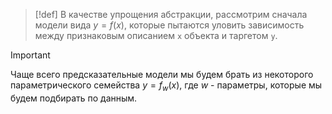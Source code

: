 
> [!def] 
> В качестве упрощения абстракции, рассмотрим сначала модели вида $y = f(x)$, которые пытаются уловить зависимость между признаковым описанием `x` объекта и таргетом `y`. 

> [!important] 
> Чаще всего предсказательные модели мы будем брать из некоторого параметрического семейства $y=f_w(x)$, где $w$ - параметры, которые мы будем подбирать по данным.


